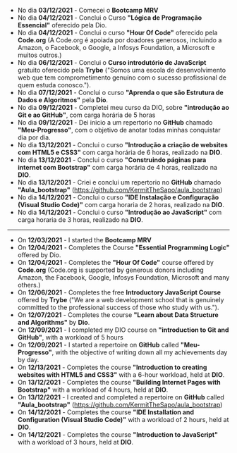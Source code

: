 - No dia **03/12/2021** - Comecei o **Bootcamp MRV**
- No dia **04/12/2021** - Conclui o Curso **"Lógica de Programação Essencial"** oferecido pela Dio.
- No dia **04/12/2021** - Conclui o curso **"Hour Of Code"** oferecido pela **Code.org** (A Code.org é apoiada por doadores generosos, incluindo a Amazon, o Facebook, o Google, a Infosys Foundation, a Microsoft e muitos outros.)
- No dia **06/12/2021** - Conclui o **Curso introdutório de JavaScript** gratuito oferecido pela **Trybe** ("Somos uma escola de desenvolvimento web que tem comprometimento genuíno com o sucesso profissional de quem estuda conosco.").
- No dia **07/12/2021** - Conclui o curso **"Aprenda o que são Estrutura de Dados e Algoritmos"** pela **Dio**.
- No dia **09/12/2021** - Completei meu curso da DIO, sobre **"introdução ao Git e ao GitHub"**, com carga horária de 5 horas
- No dia **09/12/2021** -  Dei inicio a um repertorio no **GitHub** chamado **"Meu-Progresso"**, com o objetivo de anotar todas minhas conquistar dia por dia. 
- No dia **13/12/2021** - Conclui o curso **"Introdução a criação de websites com HTML5 e CSS3"** com carga horária de 6 horas, realizado na **DIO**.
- No dia **13/12/2021** - Conclui o curso **"Construindo páginas para internet com Bootstrap"** com carga horária de 4 horas, realizado na **DIO**.
- No dia **13/12/2021** - Criei e conclui um repertorio no **GitHub** chamado **"Aula_bootstrap"** (https://github.com/KermitTheSapo/aula_bootstrap)
- No dia **14/12/2021** - Conclui o curso **"IDE Instalação e Configuração (Visual Studio Code)"** com carga horaria de 2 horas, realizado na **DIO**.
- No dia **14/12/2021** - Conclui o curso **"Introdução ao JavaScript"** com carga horaria de 3 horas, realizado na **DIO**.

-----------------

- On **12/03/2021** - I started the **Bootcamp MRV**
- On **12/04/2021** - Completes the Course **"Essential Programming Logic"** offered by Dio.
- On **12/04/2021** - Completes the **"Hour Of Code"** course offered by **Code.org** (Code.org is supported by generous donors including Amazon, the Facebook, Google, Infosys Foundation, Microsoft and many others.)
- On **12/06/2021** - Completes the free **Introductory JavaScript Course** offered by **Trybe** ("We are a web development school that is genuinely committed to the professional success of those who study with us.").
- On **12/07/2021** - Completes the course **"Learn about Data Structure and Algorithms"** by **Dio**.
- On **12/09/2021** - I completed my DIO course on **"introduction to Git and GitHub"**, with a workload of 5 hours
- On **12/09/2021** - I started a repertoire on **GitHub** called **"Meu-Progresso"**, with the objective of writing down all my achievements day by day.
- On **12/13/2021** - Completes the course **"Introduction to creating websites with HTML5 and CSS3"** with a 6-hour workload, held at **DIO**.
- On **13/12/2021** - Completes the course **"Building Internet Pages with Bootstrap"** with a workload of 4 hours, held at **DIO**.
- On **13/12/2021** - I created and completed a repertoire on **GitHub** called **"Aula_bootstrap"** (https://github.com/KermitTheSapo/aula_bootstrap)
- On **14/12/2021** - Completes the course **"IDE Installation and Configuration (Visual Studio Code)"** with a workload of 2 hours, held at **DIO**.
- On **14/12/2021** - Completes the course **"Introduction to JavaScript"** with a workload of 3 hours, held at **DIO**.
